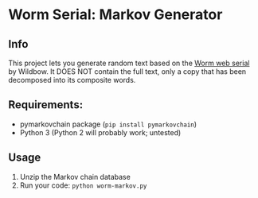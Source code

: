 # Worm Serial: Markov Generator

## Info

This project lets you generate random text based on the
[Worm web serial](https://parahumans.wordpress.com/) by Wildbow. It DOES NOT
contain the full text, only a copy that has been decomposed into its composite words.

## Requirements:
 - pymarkovchain package (`pip install pymarkovchain`)
 - Python 3 (Python 2 will probably work; untested)

## Usage

1. Unzip the Markov chain database
2. Run your code: `python worm-markov.py`
